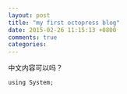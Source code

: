 ```yaml
---
layout: post
title: "my first octopress blog"
date: 2015-02-26 11:15:13 +0800
comments: true
categories: 
---
```


中文内容可以吗？

```
using System;
```

